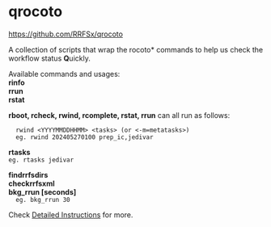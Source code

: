 # qrocoto
https://github.com/RRFSx/qrocoto  
    
A collection of scripts that wrap the rocoto* commands to help us check the workflow status **Q**uickly.
    
Available commands and usages:  
**rinfo**  
**rrun**  
**rstat**  
  
**rboot, rcheck, rwind, rcomplete, rstat, rrun** can all run as follows:
```
  rwind <YYYYMMDDHHMM> <tasks> (or <-m=metatasks>)  
  eg. rwind 202405270100 prep_ic,jedivar
```

**rtasks <tasks>**  
`eg. rtasks jedivar`  

**findrrfsdirs**  
**checkrrfsxml**  
**bkg_rrun [seconds]**  
`  eg. bkg_rrun 30`

Check [Detailed Instructions](https://github.com/rrfsx/qrocoto/wiki/qrocoto) for more.
